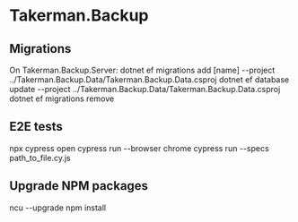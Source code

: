# Takerman.Backup

## Migrations
On Takerman.Backup.Server:
dotnet ef migrations add [name] --project ../Takerman.Backup.Data/Takerman.Backup.Data.csproj
dotnet ef database update --project ../Takerman.Backup.Data/Takerman.Backup.Data.csproj
dotnet ef migrations remove

## E2E tests
npx cypress open
cypress run --browser chrome
cypress run --specs path_to_file.cy.js

## Upgrade NPM packages
ncu --upgrade
npm install